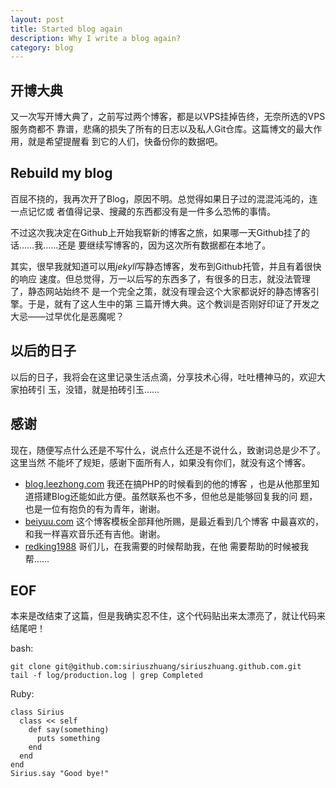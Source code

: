 ```yaml
---
layout: post
title: Started blog again
description: Why I write a blog again?
category: blog
---
```


## 开博大典

又一次写开博大典了，之前写过两个博客，都是以VPS挂掉告终，无奈所选的VPS服务商都不
靠谱，悲痛的损失了所有的日志以及私人Git仓库。这篇博文的最大作用，就是希望提醒看
到它的人们，快备份你的数据吧。

## Rebuild my blog

百屈不挠的，我再次开了Blog，原因不明。总觉得如果日子过的混混沌沌的，连一点记忆或
者值得记录、搜藏的东西都没有是一件多么恐怖的事情。

不过这次我决定在Github上开始我崭新的博客之旅，如果哪一天Github挂了的话……我……还是
要继续写博客的，因为这次所有数据都在本地了。

其实，很早我就知道可以用*jekyll*写静态博客，发布到Github托管，并且有着很快的响应
速度。但总觉得，万一以后写的东西多了，有很多的日志，就没法管理了，静态网站始终不
是一个完全之策，就没有理会这个大家都说好的静态博客引擎。于是，就有了这人生中的第
三篇开博大典。这个教训是否刚好印证了开发之大忌——过早优化是恶魔呢？

## 以后的日子

以后的日子，我将会在这里记录生活点滴，分享技术心得，吐吐槽神马的，欢迎大家拍砖引
玉，没错，就是拍砖引玉……

## 感谢

现在，随便写点什么还是不写什么，说点什么还是不说什么，致谢词总是少不了。这里当然
不能坏了规矩，感谢下面所有人，如果没有你们，就没有这个博客。

* [blog.leezhong.com](http://blog.leezhong.com/) 我还在搞PHP的时候看到的他的博客
  ，也是从他那里知道搭建Blog还能如此方便。虽然联系也不多，但他总是能够回复我的问
  题，也是一位有抱负的有为青年，谢谢。
* [beiyuu.com](http://beiyuu.com/) 这个博客模板全部拜他所赐，是最近看到几个博客
  中最喜欢的，和我一样喜欢音乐还有吉他。谢谢。
* [redking1988](http://weibo.com/redking1988) 哥们儿，在我需要的时候帮助我，在他
  需要帮助的时候被我帮……

## EOF

本来是改结束了这篇，但是我确实忍不住，这个代码贴出来太漂亮了，就让代码来结尾吧！

bash:

	git clone git@github.com:siriuszhuang/siriuszhuang.github.com.git
	tail -f log/production.log | grep Completed

Ruby:

	class Sirius
	  class << self
	    def say(something)
	      puts something
	    end
	  end
	end
	Sirius.say "Good bye!"
